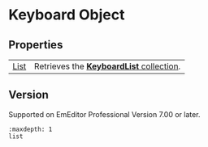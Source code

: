 # Keyboard Object

## Properties

|     |     |
| --- | --- |
| [List](list) | Retrieves the [**KeyboardList** collection](../keyboard_list/index). |

## Version

Supported on EmEditor Professional Version 7.00 or later.

```{toctree}
:maxdepth: 1
list
```
